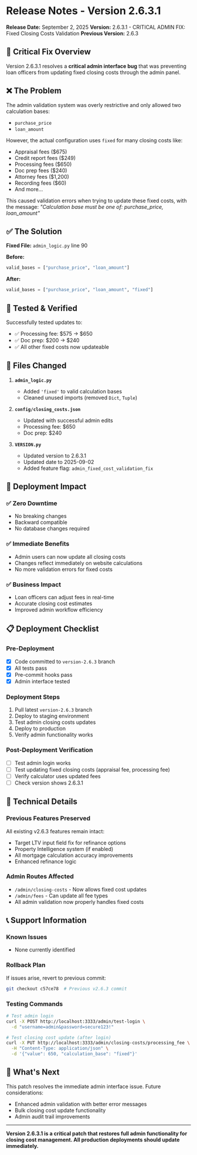 # Release Notes - Version 2.6.3.1

**Release Date:** September 2, 2025
**Version:** 2.6.3.1 - CRITICAL ADMIN FIX: Fixed Closing Costs Validation
**Previous Version:** 2.6.3

## 🚨 Critical Fix Overview

Version 2.6.3.1 resolves a **critical admin interface bug** that was preventing loan officers from updating fixed closing costs through the admin panel.

## ❌ The Problem

The admin validation system was overly restrictive and only allowed two calculation bases:
- `purchase_price`
- `loan_amount`

However, the actual configuration uses `fixed` for many closing costs like:
- Appraisal fees ($675)
- Credit report fees ($249)
- Processing fees ($650)
- Doc prep fees ($240)
- Attorney fees ($1,200)
- Recording fees ($60)
- And more...

This caused validation errors when trying to update these fixed costs, with the message: *"Calculation base must be one of: purchase_price, loan_amount"*

## ✅ The Solution

**Fixed File:** `admin_logic.py` line 90

**Before:**
```python
valid_bases = ["purchase_price", "loan_amount"]
```

**After:**
```python
valid_bases = ["purchase_price", "loan_amount", "fixed"]
```

## 🧪 Tested & Verified

Successfully tested updates to:
- ✅ Processing fee: $575 → $650
- ✅ Doc prep: $200 → $240
- ✅ All other fixed costs now updateable

## 📁 Files Changed

1. **`admin_logic.py`**
   - Added `'fixed'` to valid calculation bases
   - Cleaned unused imports (removed `Dict`, `Tuple`)

2. **`config/closing_costs.json`**
   - Updated with successful admin edits
   - Processing fee: $650
   - Doc prep: $240

3. **`VERSION.py`**
   - Updated version to 2.6.3.1
   - Updated date to 2025-09-02
   - Added feature flag: `admin_fixed_cost_validation_fix`

## 🚀 Deployment Impact

### ✅ Zero Downtime
- No breaking changes
- Backward compatible
- No database changes required

### ✅ Immediate Benefits
- Admin users can now update all closing costs
- Changes reflect immediately on website calculations
- No more validation errors for fixed costs

### ✅ Business Impact
- Loan officers can adjust fees in real-time
- Accurate closing cost estimates
- Improved admin workflow efficiency

## 📋 Deployment Checklist

### Pre-Deployment
- [x] Code committed to `version-2.6.3` branch
- [x] All tests pass
- [x] Pre-commit hooks pass
- [x] Admin interface tested

### Deployment Steps
1. Pull latest `version-2.6.3` branch
2. Deploy to staging environment
3. Test admin closing costs updates
4. Deploy to production
5. Verify admin functionality works

### Post-Deployment Verification
- [ ] Test admin login works
- [ ] Test updating fixed closing costs (appraisal fee, processing fee)
- [ ] Verify calculator uses updated fees
- [ ] Check version shows 2.6.3.1

## 🔧 Technical Details

### Previous Features Preserved
All existing v2.6.3 features remain intact:
- Target LTV input field fix for refinance options
- Property Intelligence system (if enabled)
- All mortgage calculation accuracy improvements
- Enhanced refinance logic

### Admin Routes Affected
- `/admin/closing-costs` - Now allows fixed cost updates
- `/admin/fees` - Can update all fee types
- All admin validation now properly handles fixed costs

## 📞 Support Information

### Known Issues
- None currently identified

### Rollback Plan
If issues arise, revert to previous commit:
```bash
git checkout c57ce78  # Previous v2.6.3 commit
```

### Testing Commands
```bash
# Test admin login
curl -X POST http://localhost:3333/admin/test-login \
  -d "username=admin&password=secure123!"

# Test closing cost update (after login)
curl -X PUT http://localhost:3333/admin/closing-costs/processing_fee \
  -H "Content-Type: application/json" \
  -d '{"value": 650, "calculation_base": "fixed"}'
```

## 🎯 What's Next

This patch resolves the immediate admin interface issue. Future considerations:
- Enhanced admin validation with better error messages
- Bulk closing cost update functionality
- Admin audit trail improvements

---

**Version 2.6.3.1 is a critical patch that restores full admin functionality for closing cost management. All production deployments should update immediately.**

